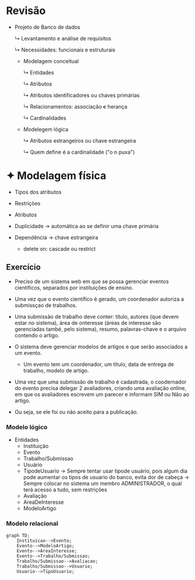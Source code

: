 # Revisão
* Projeto de Banco de dados
  
   ↳ Levantamento e análise de requisitos
 
   ↳ Necessidades: funcionais e estruturais
  
  * Modelagem conceitual
    
     ↳ Entidades
    
     ↳ Atributos
    
     ↳ Atributos identificadores ou chaves primárias
    
     ↳ Relacionamentos: associação e herança
    
     ↳ Cardinalidades
      
  * Modelegem lógica
    
     ↳ Atributos estrangeiros ou chave estrangeira
    
     ↳ Quem define é a cardinalidade ("o n puxa")
  
# ✦ Modelagem física
  * Tipos dos atributos
    
  * Restrições
    
  * Atributos
    
  * Duplicidade → automática ao se definir uma chave primária
    
  * Dependência → chave estrangeira
    - delete on: cascade ou restrict

## Exercício
  * Preciso de um sistema web em que se possa gerenciar eventos cientificos, separados por instituições de ensino.
    
  * Uma vez que o evento científico é gerado, um coordenador autoriza a submissçao de trabalhos.
    
  * Uma submissão de trabalho deve conter: título, autores (que devem estar no sistema), área de onteresse (áreas de interesse são gerenciadas també, pelo sistema), resumo, palavras-chave e o arquivo contendo o artigo.
    
  * O sistema deve gerenciar modelos de artigos e que serão associados a um evento. 
    - Um evento tem um coordenador, um título, data de entrega de trabalho, modelo de artigo.
      
  * Uma vez que uma submissão de trabalho é cadastrada, o coodernador do evento precisa delegar 2 avaliadores, criando uma avaliação online, em que os avaliadores escrevem um parecer e informam SIM ou Não ao artigo.
    
  * Ou seja, se ele foi ou não aceito para a publicação.

### Modelo lógico

* Entidades
  - Instituição
  - Evento
  - Trabalho/Submissao
  - Usuário
  - TipodeUsuario → Sempre tentar usar tipode usuário, pois algum dia pode aumentar os tipos de usuario do banco, evita dor de cabeça
                  → Sempre colocar no sistema um membro ADMINISTRADOR, o qual terá acesso a tudo, sem restrições
  - Avaliação
  - AreaDeInteresse
  - ModeloArtigo

### Modelo relacional
```mermaid
graph TD;
    Instituicao-->Evento;
    Evento-->ModeloArtigo;
    Evento-->AreaInteresse;
    Evento-->Trabalho/Submissao;
    Trabalho/Submissao-->Avaliacao;
    Trabalho/Submissao-->Usuario;
    Usuario-->TipoUsuario;
```
